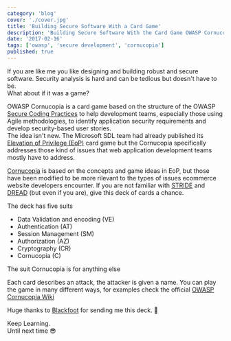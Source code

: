 ```yaml
---
category: 'blog'
cover: './cover.jpg'
title: 'Building Secure Software With a Card Game'
description: 'Building Secure Software With the Card Game OWASP Cornucopia'
date: '2017-02-16'
tags: ['owasp', 'secure development', 'cornucopia']
published: true
---
```

<article class="prose prose-lg sm:prose lg:prose-lg xl:prose-xl">

If you are like me you like designing and building robust and secure software. 
Security analysis is hard and can be tedious but doesn't have to be.  
What about if it was a game?   

OWASP Cornucopia is a card game based on the structure of the OWASP <a href="https://www.owasp.org/index.php/OWASP_Secure_Coding_Practices_-_Quick_Reference_Guide" target="_blank" rel="noopener noreferrer">Secure Coding Practices</a>
to help development teams, especially those using Agile methodologies, to identify application security requirements
and develop security-based user stories.  
The idea isn't new. The Microsoft SDL team had already published its <a href="https://www.microsoft.com/en-us/SDL/adopt/eop.aspx" target="_blank" rel="noopener noreferrer">Elevation of Privilege (EoP)</a>
card game but the Cornucopia specifically addresses those kind of issues that web application development teams 
mostly have to address.

<a href="https://www.owasp.org/index.php/OWASP_Cornucopia" target="_blank" rel="noopener noreferrer">Cornucopia</a> is based on the concepts and game ideas in EoP, but those have been modified to be more rilevant to the types of issues
ecommerce website developers encounter.
If you are not familiar with <a href="https://en.wikipedia.org/wiki/STRIDE_(security)" target="_blank" rel="noopener noreferrer">STRIDE</a> and <a href="https://en.wikipedia.org/wiki/DREAD_(risk_assessment_model)" target="_blank" rel="noopener noreferrer">DREAD</a> (but even if you are), give this deck of cards a chance.


The deck has five suits

- Data Validation and encoding (VE)
- Authentication (AT)
- Session Management (SM)
- Authorization (AZ)
- Cryptography (CR)
- Cornucopia (C) 

The suit Cornucopia is for anything else

Each card describes an attack, the attacker is given a name. 
You can play the game in many different ways, for examples check the official <a href="https://www.owasp.org/index.php/OWASP_Cornucopia" target="_blank" rel="noopener noreferrer">OWASP Cornucopia Wiki</a>


Huge thanks to <a href="http://blackfootuk.com/cornucopia/" target="_blank" rel="noopener noreferrer">Blackfoot</a> for sending me this deck. :raised_hands:

Keep Learning.  
Until next time :sunglasses:


</article>